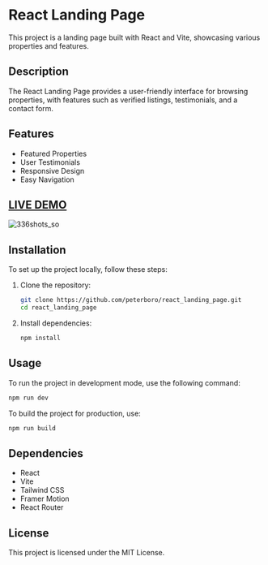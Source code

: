 # React Landing Page

This project is a landing page built with React and Vite, showcasing various properties and features.

## Description
The React Landing Page provides a user-friendly interface for browsing properties, with features such as verified listings, testimonials, and a contact form.

## Features
- Featured Properties
- User Testimonials
- Responsive Design
- Easy Navigation

## [LIVE DEMO](https://petesalhomes.netlify.app/)
![336shots_so](https://github.com/user-attachments/assets/b6938add-d3e2-4932-b494-16a4b80069b0)

## Installation
To set up the project locally, follow these steps:

1. Clone the repository:
   ```bash
   git clone https://github.com/peterboro/react_landing_page.git
   cd react_landing_page
   ```

2. Install dependencies:
   ```bash
   npm install
   ```

## Usage
To run the project in development mode, use the following command:
```bash
npm run dev
```

To build the project for production, use:
```bash
npm run build
```

## Dependencies
- React
- Vite
- Tailwind CSS
- Framer Motion
- React Router

## License
This project is licensed under the MIT License.
